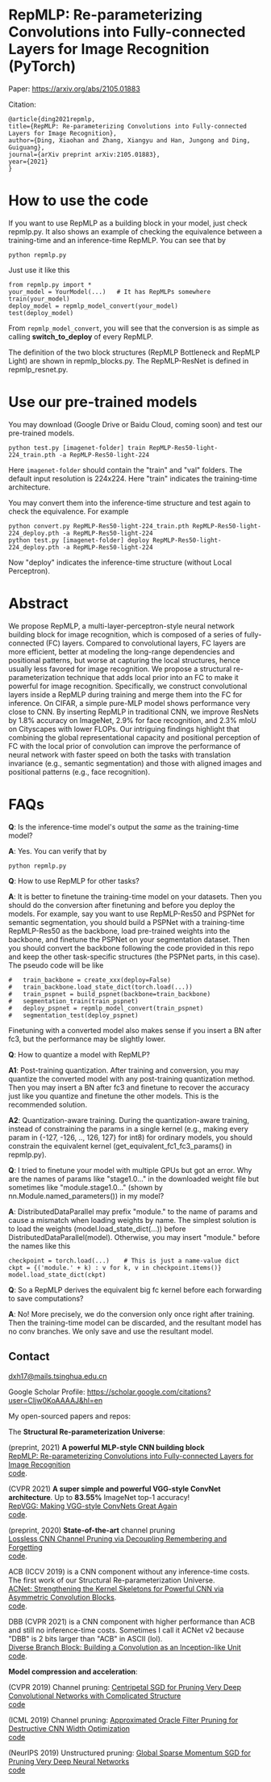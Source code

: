 # RepMLP: Re-parameterizing Convolutions into Fully-connected Layers for Image Recognition (PyTorch)

Paper: https://arxiv.org/abs/2105.01883

Citation:

    @article{ding2021repmlp,
    title={RepMLP: Re-parameterizing Convolutions into Fully-connected Layers for Image Recognition},
    author={Ding, Xiaohan and Zhang, Xiangyu and Han, Jungong and Ding, Guiguang},
    journal={arXiv preprint arXiv:2105.01883},
    year={2021}
    }


# How to use the code

If you want to use RepMLP as a building block in your model, just check repmlp.py. It also shows an example of checking the equivalence between a training-time and an inference-time RepMLP. You can see that by
```
python repmlp.py
```
Just use it like this
```
from repmlp.py import *
your_model = YourModel(...)   # It has RepMLPs somewhere
train(your_model)
deploy_model = repmlp_model_convert(your_model)
test(deploy_model)
```
From ```repmlp_model_convert```, you will see that the conversion is as simple as calling **switch_to_deploy** of every RepMLP. 

The definition of the two block structures (RepMLP Bottleneck and RepMLP Light) are shown in repmlp_blocks.py. The RepMLP-ResNet is defined in repmlp_resnet.py.


# Use our pre-trained models

You may download (Google Drive or Baidu Cloud, coming soon) and test our pre-trained models. 
```
python test.py [imagenet-folder] train RepMLP-Res50-light-224_train.pth -a RepMLP-Res50-light-224
```
Here ```imagenet-folder``` should contain the "train" and "val" folders. The default input resolution is 224x224. Here "train" indicates the training-time architecture.

You may convert them into the inference-time structure and test again to check the equivalence. For example
```
python convert.py RepMLP-Res50-light-224_train.pth RepMLP-Res50-light-224_deploy.pth -a RepMLP-Res50-light-224
python test.py [imagenet-folder] deploy RepMLP-Res50-light-224_deploy.pth -a RepMLP-Res50-light-224
```
Now "deploy" indicates the inference-time structure (without Local Perceptron).



# Abstract

We propose RepMLP, a multi-layer-perceptron-style neural network building block for image recognition, which is composed of a series of fully-connected (FC) layers. Compared to convolutional layers, FC layers are more efficient, better at modeling the long-range dependencies and positional patterns, but worse at capturing the local structures, hence usually less favored for image recognition. We propose a structural re-parameterization technique that adds local prior into an FC to make it powerful for image recognition. Specifically, we construct convolutional layers inside a RepMLP during training and merge them into the FC for inference. On CIFAR, a simple pure-MLP model shows performance very close to CNN. By inserting RepMLP in traditional CNN, we improve ResNets by 1.8% accuracy on ImageNet, 2.9% for face recognition, and 2.3% mIoU on Cityscapes with lower FLOPs. Our intriguing findings highlight that combining the global representational capacity and positional perception of FC with the local prior of convolution can improve the performance of neural network with faster speed on both the tasks with translation invariance (e.g., semantic segmentation) and those with aligned images and positional patterns (e.g., face recognition).



# FAQs

**Q**: Is the inference-time model's output the _same_ as the training-time model?

**A**: Yes. You can verify that by
```
python repmlp.py
```

**Q**: How to use RepMLP for other tasks?

**A**: It is better to finetune the training-time model on your datasets. Then you should do the conversion after finetuning and before you deploy the models. For example, say you want to use RepMLP-Res50 and PSPNet for semantic segmentation, you should build a PSPNet with a training-time RepMLP-Res50 as the backbone, load pre-trained weights into the backbone, and finetune the PSPNet on your segmentation dataset. Then you should convert the backbone following the code provided in this repo and keep the other task-specific structures (the PSPNet parts, in this case). The pseudo code will be like
```
#   train_backbone = create_xxx(deploy=False)
#   train_backbone.load_state_dict(torch.load(...))
#   train_pspnet = build_pspnet(backbone=train_backbone)
#   segmentation_train(train_pspnet)
#   deploy_pspnet = repmlp_model_convert(train_pspnet)
#   segmentation_test(deploy_pspnet)
```

Finetuning with a converted model also makes sense if you insert a BN after fc3, but the performance may be slightly lower.

**Q**: How to quantize a model with RepMLP?

**A1**: Post-training quantization. After training and conversion, you may quantize the converted model with any post-training quantization method. Then you may insert a BN after fc3 and finetune to recover the accuracy just like you quantize and finetune the other models. This is the recommended solution.

**A2**: Quantization-aware training. During the quantization-aware training, instead of constraining the params in a single kernel (e.g., making every param in {-127, -126, .., 126, 127} for int8) for ordinary models, you should constrain the equivalent kernel (get_equivalent_fc1_fc3_params() in repmlp.py). 

**Q**: I tried to finetune your model with multiple GPUs but got an error. Why are the names of params like "stage1.0..." in the downloaded weight file but sometimes like "module.stage1.0..." (shown by nn.Module.named_parameters()) in my model?

**A**: DistributedDataParallel may prefix "module." to the name of params and cause a mismatch when loading weights by name. The simplest solution is to load the weights (model.load_state_dict(...)) before DistributedDataParallel(model). Otherwise, you may insert "module." before the names like this
```
checkpoint = torch.load(...)    # This is just a name-value dict
ckpt = {('module.' + k) : v for k, v in checkpoint.items()}
model.load_state_dict(ckpt)
```

**Q**: So a RepMLP derives the equivalent big fc kernel before each forwarding to save computations?

**A**: No! More precisely, we do the conversion only once right after training. Then the training-time model can be discarded, and the resultant model has no conv branches. We only save and use the resultant model.


## Contact
dxh17@mails.tsinghua.edu.cn

Google Scholar Profile: https://scholar.google.com/citations?user=CIjw0KoAAAAJ&hl=en

My open-sourced papers and repos: 

The **Structural Re-parameterization Universe**:

(preprint, 2021) **A powerful MLP-style CNN building block**\
[RepMLP: Re-parameterizing Convolutions into Fully-connected Layers for Image Recognition](https://arxiv.org/abs/2105.01883)\
[code](https://github.com/DingXiaoH/RepMLP).

(CVPR 2021) **A super simple and powerful VGG-style ConvNet architecture**. Up to **83.55%** ImageNet top-1 accuracy!\
[RepVGG: Making VGG-style ConvNets Great Again](https://arxiv.org/abs/2101.03697)\
[code](https://github.com/DingXiaoH/RepVGG).

(preprint, 2020) **State-of-the-art** channel pruning\
[Lossless CNN Channel Pruning via Decoupling Remembering and Forgetting](https://arxiv.org/abs/2007.03260)\
[code](https://github.com/DingXiaoH/ResRep).

ACB (ICCV 2019) is a CNN component without any inference-time costs. The first work of our Structural Re-parameterization Universe.\
[ACNet: Strengthening the Kernel Skeletons for Powerful CNN via Asymmetric Convolution Blocks](http://openaccess.thecvf.com/content_ICCV_2019/papers/Ding_ACNet_Strengthening_the_Kernel_Skeletons_for_Powerful_CNN_via_Asymmetric_ICCV_2019_paper.pdf).\
[code](https://github.com/DingXiaoH/ACNet). 

DBB (CVPR 2021) is a CNN component with higher performance than ACB and still no inference-time costs. Sometimes I call it ACNet v2 because "DBB" is 2 bits larger than "ACB" in ASCII (lol).\
[Diverse Branch Block: Building a Convolution as an Inception-like Unit](https://arxiv.org/abs/2103.13425)\
[code](https://github.com/DingXiaoH/DiverseBranchBlock).

**Model compression and acceleration**:

(CVPR 2019) Channel pruning: [Centripetal SGD for Pruning Very Deep Convolutional Networks with Complicated Structure](http://openaccess.thecvf.com/content_CVPR_2019/html/Ding_Centripetal_SGD_for_Pruning_Very_Deep_Convolutional_Networks_With_Complicated_CVPR_2019_paper.html)\
[code](https://github.com/DingXiaoH/Centripetal-SGD)

(ICML 2019) Channel pruning: [Approximated Oracle Filter Pruning for Destructive CNN Width Optimization](http://proceedings.mlr.press/v97/ding19a.html)\
[code](https://github.com/DingXiaoH/AOFP)

(NeurIPS 2019) Unstructured pruning: [Global Sparse Momentum SGD for Pruning Very Deep Neural Networks](http://papers.nips.cc/paper/8867-global-sparse-momentum-sgd-for-pruning-very-deep-neural-networks.pdf)\
[code](https://github.com/DingXiaoH/GSM-SGD)
